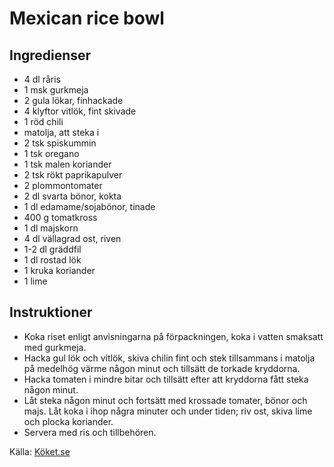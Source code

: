 # Mexican rice bowl

## Ingredienser

* 4 dl råris
* 1 msk gurkmeja
* 2 gula lökar, finhackade
* 4 klyftor vitlök, fint skivade
* 1 röd chili
* matolja, att steka i
* 2 tsk spiskummin
* 1 tsk oregano
* 1 tsk malen koriander
* 2 tsk rökt paprikapulver
* 2 plommontomater
* 2 dl svarta bönor, kokta
* 1 dl edamame/sojabönor, tinade
* 400 g tomatkross
* 1 dl majskorn
* 4 dl vällagrad ost, riven
* 1-2 dl gräddfil
* 1 dl rostad lök
* 1 kruka koriander
* 1 lime

## Instruktioner

* Koka riset enligt anvisningarna på förpackningen, koka i vatten smaksatt med gurkmeja.
* Hacka gul lök och vitlök, skiva chilin fint och stek tillsammans i matolja på medelhög värme någon minut och tillsätt de torkade kryddorna.
* Hacka tomaten i mindre bitar och tillsätt efter att kryddorna fått steka någon minut.
* Låt steka någon minut och fortsätt med krossade tomater, bönor och majs.
Låt koka i ihop några minuter och under tiden; riv ost, skiva lime och plocka koriander.
* Servera med ris och tillbehören.

Källa: [Köket.se](https://www.koket.se/mexican-rice-bowl)
